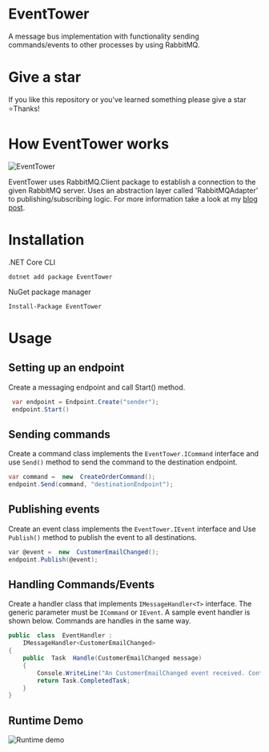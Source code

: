 
# EventTower
A message bus implementation with functionality sending commands/events to other processes by using RabbitMQ.

# Give a star
If you like this repository or you've learned something please give a star ⭐Thanks!

# How EventTower works

![EventTower](https://i.ibb.co/23z1z1t/rabbitmq-diagram-1.png)

EventTower uses RabbitMQ.Client package to establish a connection to the given RabbitMQ server. Uses an abstraction layer called 'RabbitMQAdapter' to publishing/subscribing logic. For more information take a look at my [blog post](https://fatihdumanli.medium.com/build-a-message-bus-implementation-with-net-core-and-rabbitmq-9ba350b777f4).


# Installation
.NET Core CLI

`dotnet add package EventTower`

NuGet package manager

`Install-Package EventTower`

# Usage

## Setting up an endpoint

Create a messaging endpoint and call Start() method.

```csharp
 var endpoint = Endpoint.Create("sender");
 endpoint.Start()
```
   
  ## Sending commands
  
  Create a command class implements the `EventTower.ICommand` interface and use `Send()` method to send the command to the destination endpoint.

```csharp
var command =  new  CreateOrderCommand();
endpoint.Send(command, "destinationEndpoint");
```    

## Publishing events

Create an event class implements the `EventTower.IEvent` interface and Use `Publish()` method to publish the event to all destinations.

```csharp
var @event =  new  CustomerEmailChanged();
endpoint.Publish(@event);
```
    

## Handling Commands/Events

Create a handler class that implements `IMessageHandler<T>` interface. The generic parameter must be `ICommand` or `IEvent`. A sample event handler is shown below. Commands are handles in the same way.

```csharp
public  class  EventHandler :
	IMessageHandler<CustomerEmailChanged>
{
	public  Task  Handle(CustomerEmailChanged message)
	{
		Console.WriteLine("An CustomerEmailChanged event received. Content: {0}", JsonConvert.SerializeObject(message));
		return Task.CompletedTask;
	}
}
```

## Runtime Demo
![Runtime demo](https://i.ibb.co/Qmdj55L/ezgif-7-d5b57d8cc3de.gif)
